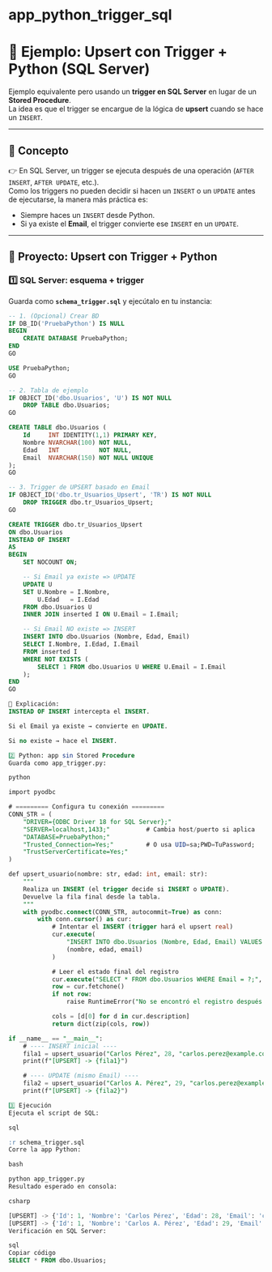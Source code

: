 # app_python_trigger_sql
# 🚀 Ejemplo: Upsert con Trigger + Python (SQL Server)

Ejemplo equivalente pero usando un **trigger en SQL Server** en lugar de un **Stored Procedure**.  
La idea es que el trigger se encargue de la lógica de **upsert** cuando se hace un `INSERT`.

---

## 📌 Concepto
👉 En SQL Server, un trigger se ejecuta después de una operación (`AFTER INSERT`, `AFTER UPDATE`, etc.).  
Como los triggers no pueden decidir si hacen un `INSERT` o un `UPDATE` antes de ejecutarse, la manera más práctica es:

- Siempre haces un `INSERT` desde Python.  
- Si ya existe el **Email**, el trigger convierte ese `INSERT` en un `UPDATE`.

---

## 📂 Proyecto: Upsert con Trigger + Python

### 1️⃣ SQL Server: esquema + trigger  

Guarda como **`schema_trigger.sql`** y ejecútalo en tu instancia:

```sql
-- 1. (Opcional) Crear BD
IF DB_ID('PruebaPython') IS NULL
BEGIN
    CREATE DATABASE PruebaPython;
END
GO

USE PruebaPython;
GO

-- 2. Tabla de ejemplo
IF OBJECT_ID('dbo.Usuarios', 'U') IS NOT NULL
    DROP TABLE dbo.Usuarios;
GO

CREATE TABLE dbo.Usuarios (
    Id     INT IDENTITY(1,1) PRIMARY KEY,
    Nombre NVARCHAR(100) NOT NULL,
    Edad   INT           NOT NULL,
    Email  NVARCHAR(150) NOT NULL UNIQUE
);
GO

-- 3. Trigger de UPSERT basado en Email
IF OBJECT_ID('dbo.tr_Usuarios_Upsert', 'TR') IS NOT NULL
    DROP TRIGGER dbo.tr_Usuarios_Upsert;
GO

CREATE TRIGGER dbo.tr_Usuarios_Upsert
ON dbo.Usuarios
INSTEAD OF INSERT
AS
BEGIN
    SET NOCOUNT ON;

    -- Si Email ya existe => UPDATE
    UPDATE U
    SET U.Nombre = I.Nombre,
        U.Edad   = I.Edad
    FROM dbo.Usuarios U
    INNER JOIN inserted I ON U.Email = I.Email;

    -- Si Email NO existe => INSERT
    INSERT INTO dbo.Usuarios (Nombre, Edad, Email)
    SELECT I.Nombre, I.Edad, I.Email
    FROM inserted I
    WHERE NOT EXISTS (
        SELECT 1 FROM dbo.Usuarios U WHERE U.Email = I.Email
    );
END
GO

📖 Explicación:
INSTEAD OF INSERT intercepta el INSERT.

Si el Email ya existe → convierte en UPDATE.

Si no existe → hace el INSERT.

2️⃣ Python: app sin Stored Procedure
Guarda como app_trigger.py:

python

import pyodbc

# ========= Configura tu conexión =========
CONN_STR = (
    "DRIVER={ODBC Driver 18 for SQL Server};"
    "SERVER=localhost,1433;"          # Cambia host/puerto si aplica
    "DATABASE=PruebaPython;"
    "Trusted_Connection=Yes;"         # O usa UID=sa;PWD=TuPassword;
    "TrustServerCertificate=Yes;"
)

def upsert_usuario(nombre: str, edad: int, email: str):
    """
    Realiza un INSERT (el trigger decide si INSERT o UPDATE).
    Devuelve la fila final desde la tabla.
    """
    with pyodbc.connect(CONN_STR, autocommit=True) as conn:
        with conn.cursor() as cur:
            # Intentar el INSERT (trigger hará el upsert real)
            cur.execute(
                "INSERT INTO dbo.Usuarios (Nombre, Edad, Email) VALUES (?, ?, ?);",
                (nombre, edad, email)
            )

            # Leer el estado final del registro
            cur.execute("SELECT * FROM dbo.Usuarios WHERE Email = ?;", (email,))
            row = cur.fetchone()
            if not row:
                raise RuntimeError("No se encontró el registro después del upsert.")

            cols = [d[0] for d in cur.description]
            return dict(zip(cols, row))

if __name__ == "__main__":
    # ---- INSERT inicial ----
    fila1 = upsert_usuario("Carlos Pérez", 28, "carlos.perez@example.com")
    print(f"[UPSERT] -> {fila1}")

    # ---- UPDATE (mismo Email) ----
    fila2 = upsert_usuario("Carlos A. Pérez", 29, "carlos.perez@example.com")
    print(f"[UPSERT] -> {fila2}")

3️⃣ Ejecución
Ejecuta el script de SQL:

sql

:r schema_trigger.sql
Corre la app Python:

bash

python app_trigger.py
Resultado esperado en consola:

csharp

[UPSERT] -> {'Id': 1, 'Nombre': 'Carlos Pérez', 'Edad': 28, 'Email': 'carlos.perez@example.com'}
[UPSERT] -> {'Id': 1, 'Nombre': 'Carlos A. Pérez', 'Edad': 29, 'Email': 'carlos.perez@example.com'}
Verificación en SQL Server:

sql
Copiar código
SELECT * FROM dbo.Usuarios;
